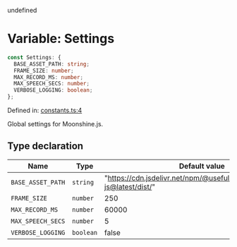 undefined
# Variable: Settings

```ts
const Settings: {
  BASE_ASSET_PATH: string;
  FRAME_SIZE: number;
  MAX_RECORD_MS: number;
  MAX_SPEECH_SECS: number;
  VERBOSE_LOGGING: boolean;
};
```

Defined in: [constants.ts:4](https://github.com/usefulsensors/moonshine-js/blob/main/src/constants.ts#L4)

Global settings for Moonshine.js.

## Type declaration

| Name | Type | Default value | Defined in |
| ------ | ------ | ------ | ------ |
| <a id="base_asset_path"></a> `BASE_ASSET_PATH` | `string` | "https://cdn.jsdelivr.net/npm/@usefulsensors/moonshine-js@latest/dist/" | [constants.ts:9](https://github.com/usefulsensors/moonshine-js/blob/main/src/constants.ts#L9) |
| <a id="frame_size"></a> `FRAME_SIZE` | `number` | 250 | [constants.ts:5](https://github.com/usefulsensors/moonshine-js/blob/main/src/constants.ts#L5) |
| <a id="max_record_ms"></a> `MAX_RECORD_MS` | `number` | 60000 | [constants.ts:7](https://github.com/usefulsensors/moonshine-js/blob/main/src/constants.ts#L7) |
| <a id="max_speech_secs"></a> `MAX_SPEECH_SECS` | `number` | 5 | [constants.ts:6](https://github.com/usefulsensors/moonshine-js/blob/main/src/constants.ts#L6) |
| <a id="verbose_logging"></a> `VERBOSE_LOGGING` | `boolean` | false | [constants.ts:10](https://github.com/usefulsensors/moonshine-js/blob/main/src/constants.ts#L10) |

